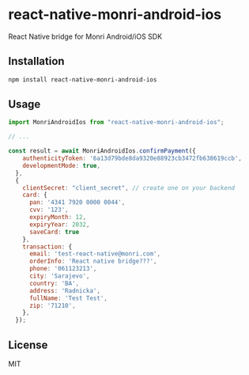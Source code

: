 # react-native-monri-android-ios

React Native bridge for Monri Android/iOS SDK

## Installation

```sh
npm install react-native-monri-android-ios
```

## Usage

```js
import MonriAndroidIos from "react-native-monri-android-ios";

// ...

const result = await MonriAndroidIos.confirmPayment({
    authenticityToken: '6a13d79bde8da9320e88923cb3472fb638619ccb',
    developmentMode: true,
  },
  {
    clientSecret: "client_secret", // create one on your backend
    card: {
      pan: '4341 7920 0000 0044',
      cvv: '123',
      expiryMonth: 12,
      expiryYear: 2032,
      saveCard: true
    },
    transaction: {
      email: 'test-react-native@monri.com',
      orderInfo: 'React native bridge???',
      phone: '061123213',
      city: 'Sarajevo',
      country: 'BA',
      address: 'Radnicka',
      fullName: 'Test Test',
      zip: '71210',
    },
  });
```

## License

MIT
